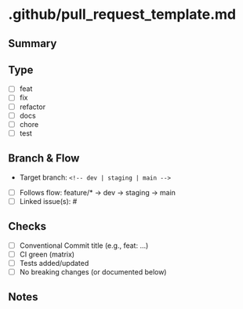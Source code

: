 # .github/pull_request_template.md

## Summary

<!-- What and why -->

## Type

- [ ] feat
- [ ] fix
- [ ] refactor
- [ ] docs
- [ ] chore
- [ ] test

## Branch & Flow

- Target branch: `<!-- dev | staging | main -->`

- [ ] Follows flow: feature/* → dev → staging → main
- [ ] Linked issue(s): #

## Checks

- [ ] Conventional Commit title (e.g., feat: …)
- [ ] CI green (matrix)
- [ ] Tests added/updated
- [ ] No breaking changes (or documented below)

## Notes

<!-- deployment, migration, follow-ups -->
